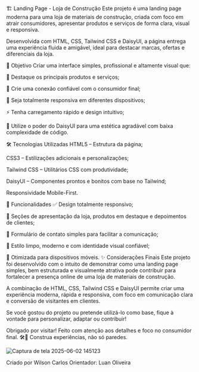🏗️ Landing Page - Loja de Construção 
Este projeto é uma landing page moderna para uma loja de materiais de construção, criada com foco em atrair consumidores, apresentar produtos e serviços de forma clara, visual e responsiva.

Desenvolvida com HTML, CSS, Tailwind CSS e DaisyUI, a página entrega uma experiência fluida e amigável, ideal para destacar marcas, ofertas e diferenciais da loja.

🎯 Objetivo
Criar uma interface simples, profissional e altamente visual que:

🧱 Destaque os principais produtos e serviços;

🏡 Crie uma conexão confiável com o consumidor final;

📱 Seja totalmente responsiva em diferentes dispositivos;

⚡ Tenha carregamento rápido e design intuitivo;

🎨 Utilize o poder do DaisyUI para uma estética agradável com baixa complexidade de código.

🛠️ Tecnologias Utilizadas
HTML5 – Estrutura da página;

CSS3 – Estilizações adicionais e personalizações;

Tailwind CSS – Utilitários CSS com produtividade;

DaisyUI – Componentes prontos e bonitos com base no Tailwind;

Responsividade Mobile-First.

📌 Funcionalidades
✅ Design totalmente responsivo;

🧱 Seções de apresentação da loja, produtos em destaque e depoimentos de clientes;

💬 Formulário de contato simples para facilitar a comunicação;

🎨 Estilo limpo, moderno e com identidade visual confiável;

📱 Otimizada para dispositivos móveis.
✨ Considerações Finais
Este projeto foi desenvolvido com o intuito de demonstrar como uma landing page simples, bem estruturada e visualmente atrativa pode contribuir para fortalecer a presença online de uma loja de materiais de construção.

A combinação de HTML, CSS, Tailwind CSS e DaisyUI permite criar uma experiência moderna, rápida e responsiva, com foco em comunicação clara e conversão de visitantes em clientes.

Se você gostou do projeto ou pretende utilizá-lo como base, fique à vontade para personalizar, adaptar ou contribuir!

Obrigado por visitar!
Feito com atenção aos detalhes e foco no consumidor final. 🛠️💙
Construa experiências, não só paredes.

![Captura de tela 2025-06-02 145123](https://github.com/user-attachments/assets/a4ac5772-f75b-4cfb-8b04-3f47465aa3bc)

Criado por Wilson Carlos
 Orientador: Luan Oliveira
